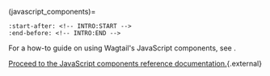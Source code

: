 (javascript_components)=

```{include} ../../../client/README.md
:start-after: <!-- INTRO:START -->
:end-before: <!-- INTRO:END -->
```

For a how-to guide on using Wagtail's JavaScript components, see [](extending_client_side).

[Proceed to the JavaScript components reference documentation.](./client/index.html){.external}
